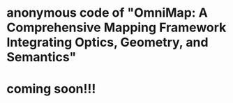 # anonymous code of "OmniMap: A Comprehensive Mapping Framework Integrating Optics, Geometry, and Semantics"
# coming soon!!!
